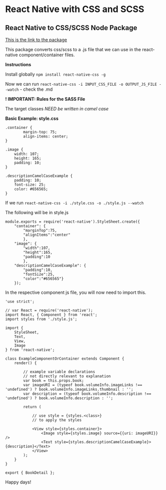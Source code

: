 # React Native with CSS and SCSS

## React Native to CSS/SCSS Node Package

[This is the link to the package](https://github.com/sabeurthabti/react-native-css)

This package converts css/scss to a .js file that we can use in the react-native component/container files.

__Instructions__

Install globally `npm install react-native-css -g`

Now we can run `react-native-css -i INPUT_CSS_FILE -o OUTPUT_JS_FILE --watch` - check the .md

__! IMPORTANT: Rules for the SASS File__

The target classes _NEED be written in camel case_

__Basic Example: style.css__

```
.container {
        margin-top: 75;
        align-items: center;
}

.image {
    width: 107;
    height: 165;
    padding: 10;
}

.descriptionCamelCaseExample {
    padding: 10;
    font-size: 25;
    color: #656565;
}
```

If we run `react-native-css -i ./style.css -o ./style.js --watch`

The following will be in style.js

```
module.exports = require('react-native').StyleSheet.create({ 	
	"container": {
		"marginTop":75,
		"alignItems":"center"
		},
	"image": {
		"width":107,
		"height":165,
		"padding":10
		},
	"descriptionCamelCaseExample": {
		"padding":10,
		"fontSize":25,
		"color":"#656565"}
	});
```

In the respective component js file, you will now need to import this.

```
'use strict';

// var React = require('react-native');
import React, { Component } from 'react';
import styles from './style.js';

import {
    StyleSheet,
    Text,
    View,
    Image
} from 'react-native';

class ExampleComponentOrContainer extends Component {
	render() {

		// example variable declarations
		// not directly relevant to explanation
	    var book = this.props.book;
	    var imageURI = (typeof book.volumeInfo.imageLinks !== 'undefined') ? book.volumeInfo.imageLinks.thumbnail : '';
	    var description = (typeof book.volumeInfo.description !== 'undefined') ? book.volumeInfo.description : '';

	    return (

			// use style = {styles.<class>}
			// to apply the styles

	        <View style={styles.container}>
	            <Image style={styles.image} source={{uri: imageURI}} />
	            <Text style={styles.descriptionCamelCaseExample}>{description}</Text>
	        </View>
	    );
	}
}

export { BookDetail };
```

Happy days!
